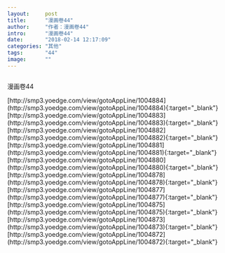 ```yaml
---
layout:     post
title:      "漫画卷44"
author:     "作者：漫画卷44"
intro:      "漫画卷44"
date:       "2018-02-14 12:17:09"
categories: "其他"
tags:       "44"
image:      ""
---
```

<div style="text-align: center">
<p><img src=""/></p>
</div>
<p class="post-meta">
<span>漫画卷44</span>
</p>
[http://smp3.yoedge.com/view/gotoAppLine/1004884](http://smp3.yoedge.com/view/gotoAppLine/1004884){:target="_blank"}
[http://smp3.yoedge.com/view/gotoAppLine/1004883](http://smp3.yoedge.com/view/gotoAppLine/1004883){:target="_blank"}
[http://smp3.yoedge.com/view/gotoAppLine/1004882](http://smp3.yoedge.com/view/gotoAppLine/1004882){:target="_blank"}
[http://smp3.yoedge.com/view/gotoAppLine/1004881](http://smp3.yoedge.com/view/gotoAppLine/1004881){:target="_blank"}
[http://smp3.yoedge.com/view/gotoAppLine/1004880](http://smp3.yoedge.com/view/gotoAppLine/1004880){:target="_blank"}
[http://smp3.yoedge.com/view/gotoAppLine/1004878](http://smp3.yoedge.com/view/gotoAppLine/1004878){:target="_blank"}
[http://smp3.yoedge.com/view/gotoAppLine/1004877](http://smp3.yoedge.com/view/gotoAppLine/1004877){:target="_blank"}
[http://smp3.yoedge.com/view/gotoAppLine/1004875](http://smp3.yoedge.com/view/gotoAppLine/1004875){:target="_blank"}
[http://smp3.yoedge.com/view/gotoAppLine/1004873](http://smp3.yoedge.com/view/gotoAppLine/1004873){:target="_blank"}
[http://smp3.yoedge.com/view/gotoAppLine/1004872](http://smp3.yoedge.com/view/gotoAppLine/1004872){:target="_blank"}


